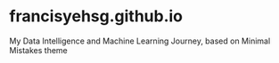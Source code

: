 # francisyehsg.github.io
My Data Intelligence and Machine Learning Journey, based on Minimal Mistakes theme
